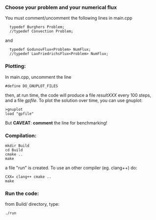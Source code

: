 ### Choose your problem and your numerical flux

You must comment/uncomment the following lines in main.cpp
```
  typedef Burghers Problem;
  //typedef Convection Problem;
```
and
```
  typedef GodunovFlux<Problem> NumFlux;
  //typedef LaxFriedrichsFlux<Problem> NumFlux;
```

### Plotting:

In main.cpp, uncomment the line
```
#define DO_GNUPLOT_FILES
```
then, at run time, the code will produce a file _resultXXX_ every 100 steps, and
a file _gpfile_. To plot the solution over time, you can use gnuplot:
```
>gnuplot
load "gpfile"
```
But **CAVEAT**: **comment** the line for benchmarking!


### Compilation:
```
mkdir Build
cd Build
cmake ..
make
```
a file "run" is created.
To use an other compiler (eg. clang++) do:
```
CXX= clang++ cmake ..
make
```

### Run the code:

from Build/ directory, type:
```
./run
```
